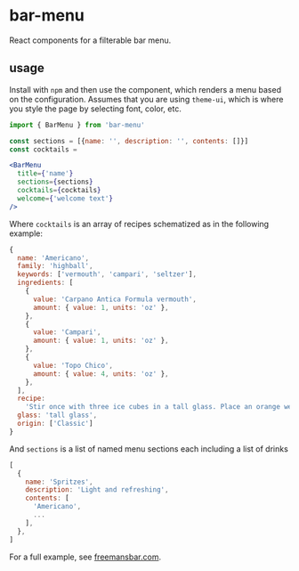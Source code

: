 # bar-menu

React components for a filterable bar menu.

## usage

Install with `npm` and then use the component, which renders a menu based on the configuration. Assumes that you are using `theme-ui`, which is where you style the page by selecting font, color, etc.

```jsx
import { BarMenu } from 'bar-menu'

const sections = [{name: '', description: '', contents: []}]
const cocktails = 

<BarMenu
  title={'name'}
  sections={sections}
  cocktails={cocktails}
  welcome={'welcome text'}
/>
```

Where `cocktails` is an array of recipes schematized as in the following example:

```jsx
{
  name: 'Americano',
  family: 'highball',
  keywords: ['vermouth', 'campari', 'seltzer'],
  ingredients: [
    {
      value: 'Carpano Antica Formula vermouth',
      amount: { value: 1, units: 'oz' },
    },
    {
      value: 'Campari',
      amount: { value: 1, units: 'oz' },
    },
    {
      value: 'Topo Chico',
      amount: { value: 4, units: 'oz' },
    },
  ],
  recipe:
    'Stir once with three ice cubes in a tall glass. Place an orange wedge in the drink.',
  glass: 'tall glass',
  origin: ['Classic']
}
```

And `sections` is a list of named menu sections each including a list of drinks

```jsx
[
  {
    name: 'Spritzes',
    description: 'Light and refreshing',
    contents: [
      'Americano',
      ...
    ],
  },
]
```

For a full example, see [freemansbar.com](https://freemansbar.com).
